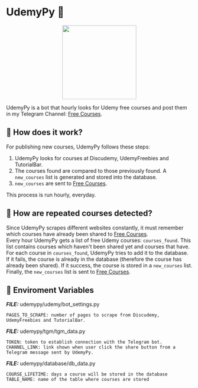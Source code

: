 # UdemyPy :robot:	

<p align="center">
  <img width="200" height="200" src="../media/udemypy-logo.png?raw=true">
</p>

UdemyPy is a bot that hourly looks for Udemy free courses and post them in my Telegram Channel: [Free Courses](https://t.me/freecourses000).

## :electric_plug: How does it work?

For publishing new courses, UdemyPy follows these steps:

1. UdemyPy looks for courses at Discudemy, UdemyFreebies and TutorialBar.
2. The courses found are compared to those previously found. A `new_courses` list is generated and stored into the database.
3. `new_courses` are sent to [Free Courses](https://t.me/freecourses000).

This process is run hourly, everyday.

## :electric_plug: How are repeated courses detected?

Since UdemyPy scrapes different websites constantly, it must remember which courses have already been shared to [Free Courses](https://t.me/freecourses000).<br/>
Every hour UdemyPy gets a list of free Udemy courses: `courses_found`. This list contains courses which haven't been shared yet and courses that have.<br/>
For each course in `courses_found`, UdemyPy tries to add it to the database. If it fails, the course is already in the database (therefore the course has already been shared). If it success, the course is stored in a `new_courses` list.<br/>
Finally, the `new_courses` list is sent to [Free Courses](https://t.me/freecourses000).

## :electric_plug: Enviroment Variables

_**FILE:**_ udemypy/udemy/bot_settings.py

```
PAGES_TO_SCRAPE: number of pages to scrape from Discudemy, UdemyFreebies and TutorialBar.
```

_**FILE:**_ udemypy/tgm/tgm_data.py

```
TOKEN: token to establish connection with the Telegram bot.
CHANNEL_LINK: link shown when user click the share button from a Telegram message sent by UdemyPy.
```

_**FILE:**_ udemypy/database/db_data.py

```
COURSE_LIFETIME: days a course will be stored in the database
TABLE_NAME: name of the table where courses are stored
```
